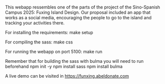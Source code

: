 This webapp ressembles one of the parts of the project of the Sino-Spanish Campus 2025: Fuxing Island Design. Our proposal included an app that works as a social media, encouraging the people to go to the island and tracking your activities there.

For installing the requirements:
    make setup

For compiling the sass:
    make css

For running the webapp on port 5100:
    make run

Remember that for building the sass with bulma you will need to run beforehand
    npm init -y
    npm install sass
    npm install bulma

A live demo can be visited in https://funxing.abeldonate.com